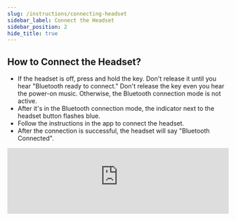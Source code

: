 ```yaml
---
slug: /instructions/connecting-headset
sidebar_label: Connect the Headset
sidebar_position: 2
hide_title: true
---
```

## How to Connect the Headset?
* If the headset is off, press and hold the key. Don't release it until you hear "Bluetooth ready to connect." Don't release the key even you hear the power-on music. Otherwise, the Bluetooth connection mode is not active.
* After it's in the Bluetooth connection mode, the indicator next to the headset button flashes blue.
* Follow the instructions in the app to connect the headset.
* After the connection is successful, the headset will say "Bluetooth Connected".

<div align="center">
    <iframe
          src="https://tdcs-resources.s3.us-west-2.amazonaws.com/Videos/ConnectDevice.TurnOnDevice.Video.mp4" 
          scrolling="no" 
          border="0" 
          frameborder="no" 
          framespacing="0" 
          allowfullscreen="true"
          width = "100%"
          height = auto> 
    </iframe>
</div>
